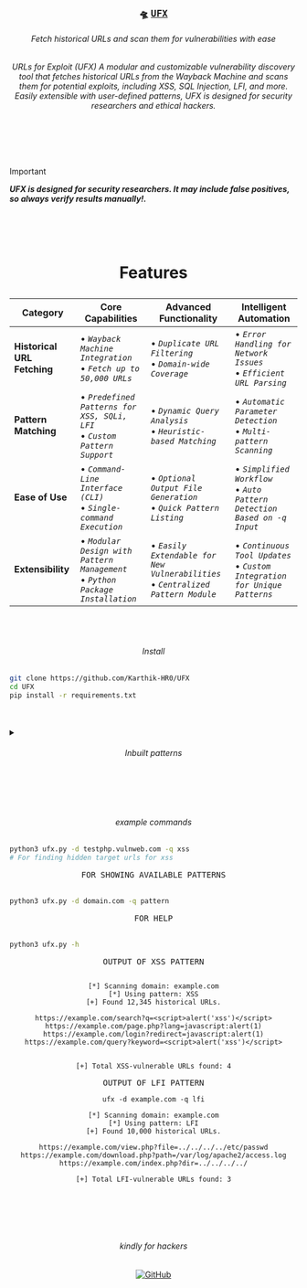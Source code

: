 <div align="center">

<h3>
  <b>

  🛸 <kbd>[**UFX**](https://github.com/Karthik-HR0/UFX)</kbd>

  </b>
</h3>

<h6>Fetch historical URLs and scan them for vulnerabilities with ease</h6>


<h6 align="center">
  URLs for Exploit (UFX)
A modular and customizable vulnerability discovery tool that fetches historical URLs from the Wayback Machine and scans them for potential exploits, including XSS, SQL Injection, LFI, and more. Easily extensible with user-defined patterns, UFX is designed for security researchers and ethical hackers.
</h6>

</div>

<br>
<br>
<br>

> [!Important]
> **_UFX is designed for security researchers. It may include false positives, so always verify results manually!._**

<br>
<br>
<br>

<h1 align="center">

  Features

</h1>

<div align="center">

| Category              | Core Capabilities                                  | Advanced Functionality                              | Intelligent Automation                               |
|-----------------------|----------------------------------------------------|---------------------------------------------------|---------------------------------------------------|
| **Historical URL Fetching** | • _`Wayback Machine Integration`_ <br>• _`Fetch up to 50,000 URLs`_ | • _`Duplicate URL Filtering`_ <br>• _`Domain-wide Coverage`_ | • _`Error Handling for Network Issues`_ <br>• _`Efficient URL Parsing`_ |
| **Pattern Matching**   | • _`Predefined Patterns for XSS, SQLi, LFI`_ <br>• _`Custom Pattern Support`_ | • _`Dynamic Query Analysis`_ <br>• _`Heuristic-based Matching`_ | • _`Automatic Parameter Detection`_ <br>• _`Multi-pattern Scanning`_ |
| **Ease of Use**        | • _`Command-Line Interface (CLI)`_ <br>• _`Single-command Execution`_ | • _`Optional Output File Generation`_ <br>• _`Quick Pattern Listing`_ | • _`Simplified Workflow`_ <br>• _`Auto Pattern Detection Based on -q Input`_ |
| **Extensibility**      | • _`Modular Design with Pattern Management`_ <br>• _`Python Package Installation`_ | • _`Easily Extendable for New Vulnerabilities`_ <br>• _`Centralized Pattern Module`_ | • _`Continuous Tool Updates`_ <br>• _`Custom Integration for Unique Patterns`_ |

</div>
<br>
<br>

<h6 align="center">Install</h6>

```bash
git clone https://github.com/Karthik-HR0/UFX
cd UFX
pip install -r requirements.txt
```

<br>
<br>
<details>
<summary> <h6 align="center">
  Inbuilt patterns
</h6> </summary>

<h6 align="center">
  AVAILABLE INBUILT PATTERNS 
</h6>

<pre>
  <i>
Allin1gf

allparam

api-keys

asymmetric-keys_secrets

auth

aws-keys

aws-keys_secrets

aws-mws-key

aws-s3_secrets

aws-secret-key

badwords

base64

blacklist

bufferoverflow

ccode

cors

crypto

debug-pages

debug_logic

domxss

endpoints

execs

facebook-access-token

facebook-oauth

facebook-oauth_secrets

facebook-token_secrets

firebase.json

firebase_secrets

fw

github

github_secrets

go-functions

google-keys_secrets

google-oauth_secrets

google-service-account_secrets

google-token_secrets

heroku-keys_secrets

http-auth

idor

img-traversal

insubs

interestingEXT

interestingparams

interestingsubs

inurls

ip

js-interesting

js-sinks

json-sec

jsvar

jwt

Ifi

mailchimp-keys_secrets

mailgun-keys_secrets

meg-headers

or

parsers

paypal-token_secrets

php-callbacks

php-codeexec

php-commandexec

php-curl

php-errors

php-informationdisclosure

php-open-filesystem-handler

php-read-filesystem

php-serialized

php-sinks

php-sources

php-write-filesystem

picatic-keys_secrets

rce-2

rce

redirect

s3-buckets

sec

secret-ext

secret-urls

secrets

serial

servers

slack-token

slack-token_secrets

slack-webhook

slack-webhook_secrets

sqli-error

sqli

square-keys_secrets

square-secret

ssrf
    
ssti

strings

stripe-keys_secrets

swearwords

takeovers

truffle

twilio-key

twilio-keys_secrets

twitter-oauth

twitter-oauth_secrets

twitter-secret

twitter-token_secrets

typos

upload-fields

urlparams
    
urls

urls_params

xml

xpath

xss

xxe

    </details>
    
  </i>
</pre>

<br>
<br>
<br>

<h6 align="center">
  example commands
</h6>


```bash
python3 ufx.py -d testphp.vulnweb.com -q xss
# For finding hidden target urls for xss 
```

<div align="center">
<kbd>FOR SHOWING AVAILABLE PATTERNS</kbd>
</div>

<br>

```bash
python3 ufx.py -d domain.com -q pattern
```

<div align="center">
<kbd> FOR HELP </kbd>
</div>


<br>

```bash
python3 ufx.py -h

```
<div align="center">
<kbd> OUTPUT OF XSS PATTERN</kbd>

``` ufx -d example.com -q xss

[*] Scanning domain: example.com
[*] Using pattern: XSS
[+] Found 12,345 historical URLs.

https://example.com/search?q=<script>alert('xss')</script>
https://example.com/page.php?lang=javascript:alert(1)
https://example.com/login?redirect=javascript:alert(1)
https://example.com/query?keyword=<script>alert('xss')</script>


[+] Total XSS-vulnerable URLs found: 4
```

<div align="center">
<kbd> OUTPUT OF LFI PATTERN</kbd>

```
ufx -d example.com -q lfi

[*] Scanning domain: example.com
[*] Using pattern: LFI
[+] Found 10,000 historical URLs.

https://example.com/view.php?file=../../../../etc/passwd
https://example.com/download.php?path=/var/log/apache2/access.log
https://example.com/index.php?dir=../../../../

[+] Total LFI-vulnerable URLs found: 3
```

</div>

<br>



<br>
<br>
<br>

<h6 align="center">kindly for hackers</h6>


<div align="center">
  <a href="https://github.com/Karthik-HR0"><img src="https://img.icons8.com/material-outlined/20/808080/github.png" alt="GitHub"></a>
  
